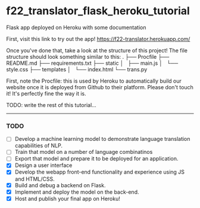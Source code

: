 # f22_translator_flask_heroku_tutorial
Flask app deployed on Heroku with some documentation


First, visit this link to try out the app! 
https://f22-translator.herokuapp.com/

Once you've done that, take a look at the structure of this project!
The file structure should look something similar to this:
.
├── Procfile
├── README.md
├── requirements.txt
├── static
│   ├── main.js
│   └── style.css
├── templates
│   └── index.html
└── trans.py

First, note the Procfile: this is used by Heroku to automatically build our website once it is deployed from Github to their platform. Please don't touch it! It's perfectly fine the way it is.

TODO: write the rest of this tutorial...

---

### TODO
- [ ] Develop a machine learning model to demonstrate language translation capabilities of NLP.
- [ ] Train that model on a number of language combinatinos
- [ ] Export that model and prepare it to be deployed for an application.
- [x] Design a user interface
- [x] Develop the webapp front-end functionality and experience using JS and HTML/CSS.
- [x] Build and debug a backend on Flask.
- [x] Implement and deploy the model on the back-end.
- [x] Host and publish your final app on Heroku!
